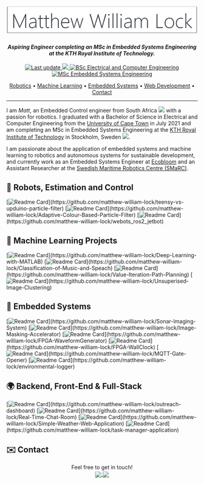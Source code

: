 <h1 align="center">
  <br>
  <a href="https://github.com/matthew-william-lock"><img src="https://github.com/matthew-william-lock/matthew-william-lock/blob/main/images/banner.png" alt="Matthew William Lock"></a>
</h1>

<h4 align="center"><i>Aspiring Engineer completing an MSc in Embedded Systems Engineering at the KTH Royal Institute of Technology.</i></h4>

<p align="center">
    <a href="https://github.com/matthew-william-lock/matthew-william-lock">
    <img src="https://img.shields.io/github/last-commit/matthew-william-lock/matthew-william-lock?label=Last%20updated&style=flat-square"
         alt="Last update">
    <img src="https://visitor-badge.laobi.icu/badge?page_id=matthew-william-lock"/>    
    <a href="http://www.ee.uct.ac.za/bachelor-science-engineering-electrical-and-computer-engineering">
    <img src="https://img.shields.io/badge/BSc%20Electrical%20and%20Computer%20Engineering-University%20of%20Cape%20Town-%230099FF"
         alt="BSc Electrical and Computer Engineering">
    <a href="https://www.kth.se/en/studies/master/embedded-systems/msc-embedded-systems-1.70455">
    <img src="https://img.shields.io/badge/MSc%20Embedded%20Systems%20Engineering%20(Current)-KTH%20Royal%20Institute%20of%20Technology-%231954A5"
         alt="MSc Embedded Systems Engineering">
</p>
      
<p align="center">
  <!-- <a href="#about">Website</a> • -->
  <a href="#-robot-robots-estimation-and-control">Robotics</a> •
  <a href="#-machine-learning-projects">Machine Learning</a> •
  <a href="#-embedded-systems-projects">Embedded Systems</a> •
  <a href="#-backend-front-end--full-stack-projects">Web Development</a> •
  <a href="#envelope-contact">Contact</a>
</p>

<!-- ## :open_hands: About Me  -->
 <hr />

I am *Matt*, an Embedded Control engineer from South Africa <img src="https://cdn-icons-png.flaticon.com/512/197/197562.png" width="13"/> with a passion for robotics. I graduated with a Bachelor of Science in Electrical and Computer Engineering from the [University of Cape Town](http://www.uct.ac.za/) in July 2021 and am completing an MSc in Embedded Systems Engineering at the [KTH Royal Institute of Technology](https://www.kth.se/) in Stockholm, Sweden <img src="https://cdn-icons-png.flaticon.com/512/197/197564.png" width="13"/>.  

I am passionate about the application of embedded systems and machine learning to robotics and autonomous systems for sustainable development, and currently work as an Embedded Systems Engineer at [Ecobloom](https://ecobloom.se/) and an Assistant Researcher at the [Swedish Maritime Robotics Centre (SMaRC)](https://smarc.se/).


## 🤖 Robots, Estimation and Control
[![Readme Card](https://github-readme-stats.vercel.app/api/pin/?username=matthew-william-lock&repo=teensy-vs-upduino-particle-filter&title_color=1954A1?)](https://github.com/matthew-william-lock/teensy-vs-upduino-particle-filter)
[![Readme Card](https://github-readme-stats.vercel.app/api/pin/?username=matthew-william-lock&repo=Adaptive-Colour-Based-Particle-Filter&title_color=1954A1?)](https://github.com/matthew-william-lock/Adaptive-Colour-Based-Particle-Filter)
[![Readme Card](https://github-readme-stats.vercel.app/api/pin/?username=matthew-william-lock&repo=webots_ros2_jetbot&title_color=1954A1?)](https://github.com/matthew-william-lock/webots_ros2_jetbot)


## 🧠 Machine Learning Projects

[![Readme Card](https://github-readme-stats.vercel.app/api/pin/?username=matthew-william-lock&repo=Deep-Learning-with-MATLAB&title_color=1954A5?)](https://github.com/matthew-william-lock/Deep-Learning-with-MATLAB)
[![Readme Card](https://github-readme-stats.vercel.app/api/pin/?username=matthew-william-lock&repo=Classification-of-Music-and-Speach&title_color=1954A5?)](https://github.com/matthew-william-lock/Classification-of-Music-and-Speach)
[![Readme Card](https://github-readme-stats.vercel.app/api/pin/?username=matthew-william-lock&repo=Value-Iteration-Path-Planning&title_color=1954A5?)](https://github.com/matthew-william-lock/Value-Iteration-Path-Planning)
[![Readme Card](https://github-readme-stats.vercel.app/api/pin/?username=matthew-william-lock&repo=Unsuperised-Image-Clustering&title_color=1954A5?)](https://github.com/matthew-william-lock/Unsuperised-Image-Clustering)


## :electric_plug: Embedded Systems 

[![Readme Card](https://github-readme-stats.vercel.app/api/pin/?username=matthew-william-lock&repo=Sonar-Imaging-System&title_color=1954A5?)](https://github.com/matthew-william-lock/Sonar-Imaging-System)
[![Readme Card](https://github-readme-stats.vercel.app/api/pin/?username=matthew-william-lock&repo=Image-Masking-Accelerator&title_color=1954A5?)](https://github.com/matthew-william-lock/Image-Masking-Accelerator)
[![Readme Card](https://github-readme-stats.vercel.app/api/pin/?username=matthew-william-lock&repo=FPGA-WaveformGenerator&title_color=1954A5?)](https://github.com/matthew-william-lock/FPGA-WaveformGenerator)
[![Readme Card](https://github-readme-stats.vercel.app/api/pin/?username=matthew-william-lock&repo=FPGA-WallClock&title_color=1954A5?)](https://github.com/matthew-william-lock/FPGA-WallClock)
[![Readme Card](https://github-readme-stats.vercel.app/api/pin/?username=matthew-william-lock&repo=MQTT-Gate-Opener&title_color=1954A5?)](https://github.com/matthew-william-lock/MQTT-Gate-Opener)
[![Readme Card](https://github-readme-stats.vercel.app/api/pin/?username=matthew-william-lock&repo=environmental-logger&title_color=1954A5?)](https://github.com/matthew-william-lock/environmental-logger)

## :earth_africa: Backend, Front-End & Full-Stack

[![Readme Card](https://github-readme-stats.vercel.app/api/pin/?username=matthew-william-lock&repo=outreach-dashboard&title_color=1954A5?)](https://github.com/matthew-william-lock/outreach-dashboard)
[![Readme Card](https://github-readme-stats.vercel.app/api/pin/?username=matthew-william-lock&repo=Real-Time-Chat-Room&title_color=1954A5?)](https://github.com/matthew-william-lock/Real-Time-Chat-Room)
[![Readme Card](https://github-readme-stats.vercel.app/api/pin/?username=matthew-william-lock&repo=Simple-Weather-Web-Application&title_color=1954A5?)](https://github.com/matthew-william-lock/Simple-Weather-Web-Application)
[![Readme Card](https://github-readme-stats.vercel.app/api/pin/?username=matthew-william-lock&repo=task-manager-application&title_color=1954A5?)](https://github.com/matthew-william-lock/task-manager-application)

## :envelope: Contact

<p align="center">
Feel free to get in touch! </br>
<a href="https://github.com/matthew-william-lock/">
  <img align="center" src="https://img.shields.io/badge/LinkedIn-Say%20hi!-informational?style=flat&logo=LinkedIn&logoColor=white&color=1954A5" />
</a>
<a href="mailto:matthew-william-lock@gmail.com">
  <img align="center" src="https://img.shields.io/badge/Gmail-Say%20hi!-informational?style=flat&logo=Gmail&logoColor=white&color=1954A5" />
</a>
</p>


<!--
### 🛠 &nbsp;Tech Stack

![Python](https://img.shields.io/badge/-Python-05122A?style=flat&logo=python)&nbsp;
![JavaScript](https://img.shields.io/badge/-JavaScript-05122A?style=flat&logo=javascript)&nbsp;
![Java](https://img.shields.io/badge/-Java-05122A?style=flat&logo=Java&logoColor=FFA518)&nbsp;
![C](https://img.shields.io/badge/-C-05122A?style=flat&logo=C&logoColor=A8B9CC)&nbsp;
![C++](https://img.shields.io/badge/-C++-05122A?style=flat&logo=C%2B%2B&logoColor=00599C)&nbsp;
![Django](https://img.shields.io/badge/-Django-05122A?style=flat&logo=django&logoColor=092E20)&nbsp;
![Bootstrap](https://img.shields.io/badge/-Bootstrap-05122A?style=flat&logo=bootstrap&logoColor=563D7C)\
![HTML](https://img.shields.io/badge/-HTML-05122A?style=flat&logo=HTML5)&nbsp;
![CSS](https://img.shields.io/badge/-CSS-05122A?style=flat&logo=CSS3&logoColor=1572B6)&nbsp;
![Git](https://img.shields.io/badge/-Git-05122A?style=flat&logo=git)&nbsp;
![GitHub](https://img.shields.io/badge/-GitHub-05122A?style=flat&logo=github)&nbsp;
![Visual Studio Code](https://img.shields.io/badge/-Visual%20Studio%20Code-05122A?style=flat&logo=visual-studio-code&logoColor=007ACC)&nbsp;
![NumPy](https://img.shields.io/badge/numpy%20-%23013243.svg?&style=flat&logo=numpy&logoColor=white)&nbsp;
![Pandas](https://img.shields.io/badge/pandas%20-%23150458.svg?&style=flat&logo=pandas&logoColor=white)&nbsp;


<p  align="center">
   
</p>

[![Anurag's GitHub stats](https://github-readme-stats.vercel.app/api?username=matthew-william-lock)](https://github.com/anuraghazra/github-readme-stats)

---

[![Top Langs](https://github-readme-stats.vercel.app/api/top-langs/?username=matthew-william-lock)](https://github.com/anuraghazra/github-readme-stats)
-->

<!--
**matthew-william-lock/matthew-william-lock** is a ✨ _special_ ✨ repository because its `README.md` (this file) appears on your GitHub profile.

Here are some ideas to get you started:

- 🔭 I’m currently working on ...
- 🌱 I’m currently learning ...
- 👯 I’m looking to collaborate on ...
- 🤔 I’m looking for help with ...
- 💬 Ask me about ...
- 📫 How to reach me: ...
- 😄 Pronouns: ...
- ⚡ Fun fact: ...
-->
